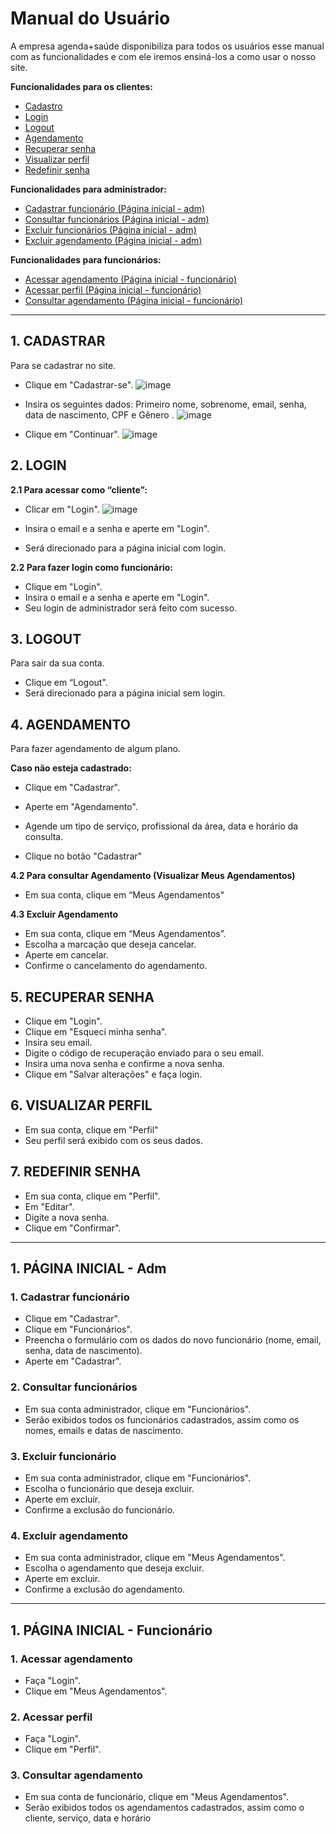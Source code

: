 # Manual do Usuário

A empresa agenda+saúde disponibiliza para todos os usuários esse manual com as funcionalidades e com ele iremos ensiná-los a como usar o nosso site.

**Funcionalidades para os clientes:**
 - [Cadastro](#1-CADASTRAR)
 - [Login](#2-LOGIN)
 - [Logout](#3-LOGOUT)
 - [Agendamento](#4-AGENDAMENTO)
 - [Recuperar senha](#5-RECUPERAR-SENHA)
 - [Visualizar perfil](#6-VISUALIZAR-PERFIL)
 - [Redefinir senha](#7-REDEFINIR-SENHA)

**Funcionalidades para administrador:**

- [Cadastrar funcionário (Página  inicial - adm)](#1-Cadastrar-funcionário)
- [Consultar funcionários (Página  inicial - adm)](#2-Consultar-funcionários) 
- [Excluir funcionários (Página  inicial - adm)](#3-Excluir-funcionário)
- [Excluir agendamento (Página  inicial - adm)](#4-Excluir-agendamento)

**Funcionalidades para funcionários:**
 
 - [Acessar agendamento (Página  inicial - funcionário)](#1-Acessar-agendamento)
 - [Acessar perfil (Página  inicial - funcionário)](#2-Acessar-perfil)
- [Consultar agendamento (Página  inicial - funcionário)](#3-Consultar-agendamento)

_______________________________________

## 1. CADASTRAR

Para se cadastrar no site. 

- Clique em "Cadastrar-se".
  ![image](https://github.com/cp2-dc-info-projeto-final/medi-sched/assets/136659414/52d34792-c3ea-4bf2-ac35-3c9d5dec5515)
  
- Insira os seguintes dados: Primeiro nome, sobrenome, email, senha, data de nascimento, CPF e Gênero .
  ![image](https://github.com/cp2-dc-info-projeto-final/medi-sched/assets/136659414/3342a9e2-64a8-48a7-ad4e-d6f6946319ec)

- Clique em "Continuar".
  ![image](https://github.com/cp2-dc-info-projeto-final/medi-sched/assets/136659414/99d73091-785e-422b-8557-04776de473ae)


## 2. LOGIN

**2.1 Para acessar como “cliente”:** 

 - Clicar em "Login".
   ![image](https://github.com/cp2-dc-info-projeto-final/medi-sched/assets/136659414/f44ef309-aef4-443b-a8eb-ad372b516102)

 - Insira o email e a senha e aperte em "Login".
 - Será direcionado para a página inicial com login.
 
**2.2 Para fazer login como funcionário:**

- Clique em "Login".
- Insira o email e a senha e aperte em "Login".
- Seu login de administrador será feito com sucesso.

## 3. LOGOUT 

Para sair da sua conta. 

- Clique em “Logout".
- Será direcionado para a página inicial sem login. 

## 4. AGENDAMENTO 

Para fazer agendamento de algum plano. 

**Caso não esteja cadastrado:**
 - Clique em "Cadastrar".

 - Aperte em "Agendamento".
 - Agende um tipo de serviço, profissional da área, data e horário da consulta.
 - Clique no botão "Cadastrar"

**4.2 Para consultar Agendamento (Visualizar Meus Agendamentos)**

- Em sua conta, clique em “Meus Agendamentos" 

**4.3 Excluir Agendamento**

- Em sua conta, clique em “Meus Agendamentos”.
- Escolha a marcação que deseja cancelar.
- Aperte em cancelar.
- Confirme o cancelamento do agendamento. 


## 5. RECUPERAR SENHA 

- Clique em  "Login". 
- Clique em "Esqueci minha senha".
- Insira seu email.
- Digite o código de recuperação enviado para o seu email.
- Insira uma nova senha e confirme a nova senha.
- Clique em "Salvar alterações" e faça login.


## 6. VISUALIZAR PERFIL

- Em sua conta, clique em "Perfil"
- Seu perfil será exibido com os seus dados. 
  
## 7. REDEFINIR SENHA

- Em sua conta, clique em "Perfil". 
- Em "Editar".
- Digite a nova senha.
- Clique em "Confirmar".

_______________________________________

## 1. PÁGINA INICIAL - Adm

### 1. Cadastrar funcionário

- Clique em "Cadastrar".
- Clique em "Funcionários".
- Preencha o formulário com os dados do novo funcionário (nome, email, senha, data de nascimento).
- Aperte em "Cadastrar".

### 2. Consultar funcionários
  
- Em sua conta administrador, clique em "Funcionários".
- Serão exibidos todos os funcionários cadastrados, assim como os nomes, emails e datas de nascimento. 
 
### 3. Excluir funcionário

- Em sua conta administrador, clique em "Funcionários".
- Escolha o funcionário que deseja excluir. 
- Aperte em excluir. 
- Confirme a exclusão do funcionário. 
 
### 4. Excluir agendamento

- Em sua conta administrador, clique em "Meus Agendamentos".
- Escolha o agendamento que deseja excluir.
- Aperte em excluir.
- Confirme a exclusão do agendamento.

_______________________________________

## 1. PÁGINA INICIAL - Funcionário

### 1. Acessar agendamento

- Faça "Login". 
- Clique em "Meus Agendamentos".

### 2. Acessar perfil

- Faça "Login". 
- Clique em "Perfil".

### 3. Consultar agendamento 

- Em sua conta de funcionário, clique em "Meus Agendamentos".  
- Serão exibidos todos os agendamentos cadastrados, assim como o cliente, serviço, data e horário

